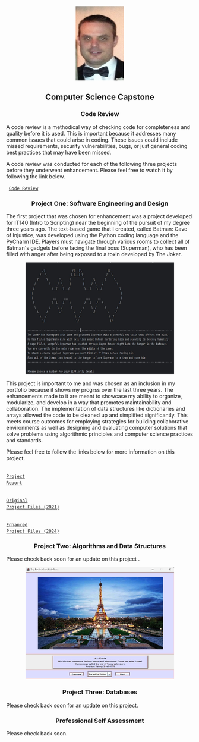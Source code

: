 <center>
  <kbd><img src="me.jpg" height=200 width=130></kbd>
</center>

## <center> Computer Science Capstone </center>

### <center> Code Review </center>

A code review is a methodical way of checking code for completeness and quality before it is used. This is important because it addresses many common issues that could arise in coding. These issues could include missed requirements, security vulnerabilities, bugs, or just general coding best practices that may have been missed. 

A code review was conducted for each of the following three projects before they underwent enhancement. Please feel free to watch it by following the link below.

<code> <a href="https://youtu.be/f0aFHuVSD4M">Code Review</a> </code>

### <center> Project One: Software Engineering and Design </center>

The first project that was chosen for enhancement was a project developed for IT140 (Intro to Scripting) near the beginning of the pursuit of my degree three years ago. The text-based game that I created, called Batman: Cave of Injustice, was developed using the Python coding language and the PyCharm IDE. Players must navigate through various rooms to collect all of Batman's gadgets before facing the final boss (Superman), who has been filled with anger after being exposed to a toxin developed by The Joker.

<center><kbd><img src="batman.jpg" height=300 width=400></kbd></center>

This project is important to me and was chosen as an inclusion in my portfolio because it shows my progrss over the last three years. The enhancements made to it are meant to showcase my ability to organize, modularize, and develop in a way that promotes maintainability and collaboration. The implementation of data structures like dictionaries and arrays allowed the code to be cleaned up and simplified significantly. This meets course outcomes for employing strategies for building collaborative environments as well as designing and evaluating computer solutions that solve problems using algorithmic principles and computer science practices and standards.

Please feel free to follow the links below for more information on this project.

<code> <a href="https://github.com/Tbrady9/Tbrady9.github.io/tree/Batman-Cave-of-Injustice">Project Report</a> </code> 

<code> <a href="https://github.com/Tbrady9/Tbrady9.github.io/tree/Batman-Cave-of-Injustice/Batman%20Cave%20of%20Injustice/Batman%20Cave%20Of%20Justice">Original Project Files (2021)</a> </code>

<code> <a href="https://github.com/Tbrady9/Tbrady9.github.io/tree/Batman-Cave-of-Injustice/Batman%20Cave%20of%20Injustice/Batman%20Cave%20of%20Injustice%20Enhanced">Enhanced Project Files (2024)</a> </code>

### <center> Project Two: Algorithms and Data Structures </center>

Please check back soon for an update on this project .

<center><kbd><img src="Slideshow.jpg" height=300 width=400></kbd></center>

### <center> Project Three: Databases </center>

Please check back soon for an update on this project.

### <center> Professional Self Assessment </center>

Please check back soon.